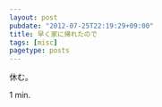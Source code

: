 ```yaml
---
layout: post
pubdate: "2012-07-25T22:19:29+09:00"
title: 早く家に帰れたので
tags: [misc]
pagetype: posts
---
```

休む。

1 min.
